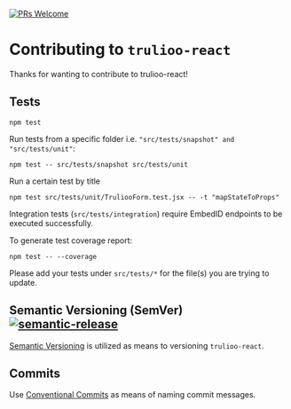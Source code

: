 [![PRs Welcome](https://img.shields.io/badge/PRs-welcome-brightgreen.svg?style=flat-square)](http://makeapullrequest.com)

# Contributing to `trulioo-react`

Thanks for wanting to contribute to trulioo-react!

## Tests

`npm test`

Run tests from a specific folder i.e. `"src/tests/snapshot" and "src/tests/unit"`:

`npm test -- src/tests/snapshot src/tests/unit`

Run a certain test by title

`npm test src/tests/unit/TruliooForm.test.jsx -- -t "mapStateToProps"`

Integration tests (`src/tests/integration`) require EmbedID endpoints to be executed successfully.

To generate test coverage report:

`npm test -- --coverage`

Please add your tests under `src/tests/*` for the file(s) you are trying to update.

## Semantic Versioning (SemVer) [![semantic-release](https://img.shields.io/badge/%20%20%F0%9F%93%A6%F0%9F%9A%80-semantic--release-e10079.svg)](https://semver.org/)

[Semantic Versioning](https://semver.org/) is utilized as means to versioning `trulioo-react`.

## Commits

Use [Conventional Commits](https://www.conventionalcommits.org/en/v1.0.0/) as means of naming commit messages.
